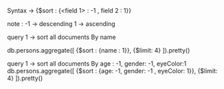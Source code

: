 Syntax -> {$sort : {<field 1> : -1 , field 2 : 1}}

note : -1 -> descending 1 -> ascending

query 1 -> sort all documents By name

db.persons.aggregate([
	{$sort : {name : 1}},
	{$limit:  4}
]).pretty()

query 1 -> sort all documents By age : -1, gender: -1, eyeColor:1
db.persons.aggregate([
        {$sort : {age: -1, gender: -1 , eyeColor: 1}},
        {$limit:  4}
]).pretty()

